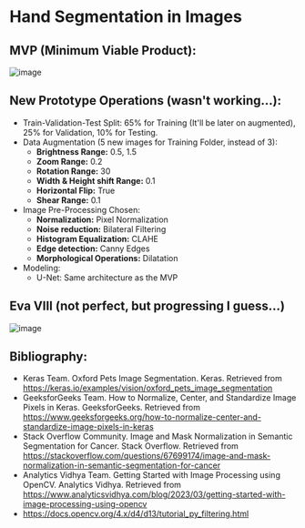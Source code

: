 # Hand Segmentation in Images
## MVP (Minimum Viable Product):
![image](https://github.com/isi-mube/Tech-Test-ML-Hand/assets/90038586/350359ea-a197-475e-b67f-35132e11b055)

## New Prototype Operations (wasn't working...):
* Train-Validation-Test Split: 65% for Training (It'll be later on augmented), 25% for Validation, 10% for Testing.
* Data Augmentation (5 new images for Training Folder, instead of 3):
  * **Brightness Range:** 0.5, 1.5
  * **Zoom Range:** 0.2
  * **Rotation Range:** 30
  * **Width & Height shift Range:** 0.1
  * **Horizontal Flip:** True
  * **Shear Range:** 0.1
* Image Pre-Processing Chosen:
  * **Normalization:** Pixel Normalization
  * **Noise reduction:** Bilateral Filtering
  * **Histogram Equalization:** CLAHE
  * **Edge detection:** Canny Edges
  * **Morphological Operations:** Dilatation
* Modeling:
  * U-Net: Same architecture as the MVP
 
## Eva VIII (not perfect, but progressing I guess...)
![image](https://github.com/isi-mube/Tech-Test-ML-Hand/assets/90038586/ad02f4b9-683e-474b-aec8-611bae660238)

## Bibliography:
* Keras Team. Oxford Pets Image Segmentation. Keras. Retrieved from https://keras.io/examples/vision/oxford_pets_image_segmentation
* GeeksforGeeks Team. How to Normalize, Center, and Standardize Image Pixels in Keras. GeeksforGeeks. Retrieved from https://www.geeksforgeeks.org/how-to-normalize-center-and-standardize-image-pixels-in-keras
* Stack Overflow Community. Image and Mask Normalization in Semantic Segmentation for Cancer. Stack Overflow. Retrieved from https://stackoverflow.com/questions/67699174/image-and-mask-normalization-in-semantic-segmentation-for-cancer
* Analytics Vidhya Team. Getting Started with Image Processing using OpenCV. Analytics Vidhya. Retrieved from https://www.analyticsvidhya.com/blog/2023/03/getting-started-with-image-processing-using-opencv
* https://docs.opencv.org/4.x/d4/d13/tutorial_py_filtering.html
